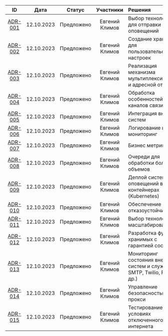 
|            ID	             |   Дата	    |   Статус   |  	Участники	   | Решения                                                                    |
|:--------------------------:|:----------:|:----------:|:--------------:|:---------------------------------------------------------------------------|
| [ADR-001](adrs/adr_001.md) | 12.10.2023 | Предложено | Евгений Климов | Выбор технологии для отправки оповещений                                   |
| [ADR-002](adrs/adr_002.md) | 12.10.2023 | Предложено | Евгений Климов | Создание хранилища для пользовательских настроек                           |
| [ADR-003](adrs/adr_003.md) | 12.10.2023 | Предложено | Евгений Климов | Реализация механизма мультиплексирования и адресной отправки               |
| [ADR-004](adrs/adr_004.md) | 12.10.2023 | Предложено | Евгений Климов | Обработка особенностей разных каналов связи                                |
| [ADR-005](adrs/adr_005.md) | 12.10.2023 | Предложено | Евгений Климов | Интеграция внешних систем                                                  |
| [ADR-006](adrs/adr_006.md) | 12.10.2023 | Предложено | Евгений Климов | Логирование и мониторинг                                                   |
| [ADR-007](adrs/adr_007.md) | 12.10.2023 | Предложено | Евгений Климов | Бизнес метрики                                                             |
| [ADR-008](adrs/adr_008.md) | 12.10.2023 | Предложено | Евгений Климов | Очереди для обработки больших объемов                                      |
| [ADR-009](adrs/adr_009.md) | 12.10.2023 | Предложено | Евгений Климов | Деплой системы оповещений в контейнерах (Kubernetes)                       |
| [ADR-010](adrs/adr_010.md) | 12.10.2023 | Предложено | Евгений Климов | Обеспечение отказоустойчивости                                             |
| [ADR-011](adrs/adr_011.md) | 12.10.2023 | Предложено | Евгений Климов | Выбор технологии масштабирования                                           |
| [ADR-012](adrs/adr_012.md) | 12.10.2023 | Предложено | Евгений Климов | Разработка функции хранимых с гарантией сообщений                          |
| [ADR-013](adrs/adr_013.md) | 12.10.2023 | Предложено | Евгений Климов | Мониторинг состояния внешних систем и служб (APN, SMTP, Twilio, FCM и др.) |
| [ADR-014](adrs/adr_014.md) | 12.10.2023 | Предложено | Евгений Климов | Управление безопасностью и прокси                                          |
| [ADR-015](adrs/adr_015.md) | 12.10.2023 | Предложено | Евгений Климов | Тестирование в условиях отключенного интернета                             |